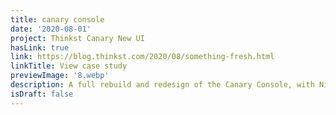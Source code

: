```yaml
---
title: canary console
date: '2020-08-01'
project: Thinkst Canary New UI
hasLink: true
link: https://blog.thinkst.com/2020/08/something-fresh.html
linkTitle: View case study
previewImage: '8.webp'
description: A full rebuild and redesign of the Canary Console, with Nick Rohrbeck, Max McClaughlin and Haroon Meer.
isDraft: false
---
```

